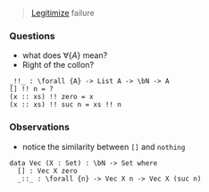 > [Legitimize](https://youtu.be/37ENUdO8IVU?t=1202) failure

### Questions
  - what does $\forall \{A\}$ mean?
  - Right of the collon?

```
_!!_ : \forall {A} -> List A -> \bN -> A 
[] !! n = ? 
(x :: xs) !! zero = x
(x :: xs) !! suc n = xs !! n 
```

### Observations
- notice the similarity between `[]` and `nothing`

```
data Vec (X : Set) : \bN -> Set where 
  [] : Vec X zero 
  _::_ : \forall {n} -> Vec X n -> Vec X (suc n) 
```
  
